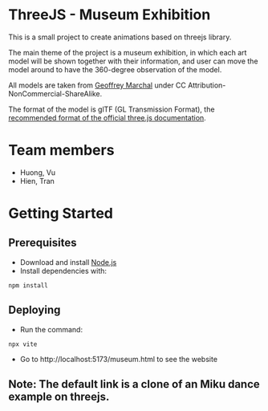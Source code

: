 # ThreeJS - Museum Exhibition

This is a small project to create animations based on threejs library.

The main theme of the project is a museum exhibition, in which each art model will be shown together with their information, and user can move the model around to have the 360-degree observation of the model.

All models are taken from [Geoffrey Marchal](https://sketchfab.com/geoffreymarchal) under CC Attribution-NonCommercial-ShareAlike.

The format of the model is glTF (GL Transmission Format), the [recommended format of the official three.js documentation](https://threejs.org/docs/#manual/en/introduction/Loading-3D-models).

# Team members

- Huong, Vu
- Hien, Tran

# Getting Started

## Prerequisites

- Download and install [Node.js](https://nodejs.org/en/download/)
- Install dependencies with:

`npm install`

## Deploying

- Run the command:

`npx vite`

- Go to http://localhost:5173/museum.html to see the website

## Note: The default link is a clone of an Miku dance example on threejs.

